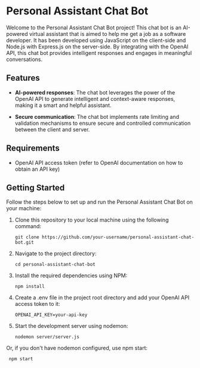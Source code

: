 # Personal Assistant Chat Bot

Welcome to the Personal Assistant Chat Bot project! This chat bot is an AI-powered virtual assistant that is aimed to help me get a job as a software developer. It has been developed using JavaScript on the client-side and Node.js with Express.js on the server-side. By integrating with the OpenAI API, this chat bot provides intelligent responses and engages in meaningful conversations.

## Features

- **AI-powered responses**: The chat bot leverages the power of the OpenAI API to generate intelligent and context-aware responses, making it a smart and helpful assistant.

- **Secure communication**: The chat bot implements rate limiting and validation mechanisms to ensure secure and controlled communication between the client and server.

## Requirements

- OpenAI API access token (refer to OpenAI documentation on how to obtain an API key)

## Getting Started

Follow the steps below to set up and run the Personal Assistant Chat Bot on your machine:

1. Clone this repository to your local machine using the following command:

   ```shell
   git clone https://github.com/your-username/personal-assistant-chat-bot.git
   
2. Navigate to the project directory:

    ```shell
    cd personal-assistant-chat-bot

3. Install the required dependencies using NPM:
    
    ```shell
    npm install
    
4. Create a .env file in the project root directory and add your OpenAI API access token to it:

    ```shell
    OPENAI_API_KEY=your-api-key
 
 5. Start the development server using nodemon:

    ```shell
    nodemon server/server.js

  Or, if you don't have nodemon configured, use npm start:
   ```shell
    npm start

